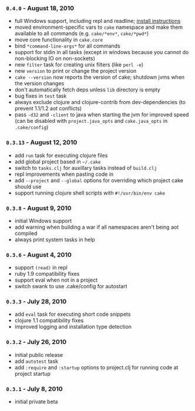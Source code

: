 ### `0.4.0` - August 18, 2010
- full Windows support, including repl and readline; [install instructions](http://wiki.github.com/ninjudd/cake/cake-on-windows)
- moved environment-specific vars to `cake` namespace and make them available to all commands (e.g. `cake/*env*`, `cake/*pwd*`)
- move core functionality in `cake.core`
- bind `*command-line-args*` for all commands
- support for stdin in all tasks (except in windows because you cannot do non-blocking IO on non-sockets)
- new `filter` task for creating unix filters (like `perl -e`)
- new `version` to print or change the project version
- `cake --version` now reports the version of cake; shutdown jvms when the version changes
- don't automatically fetch deps unless `lib` directory is empty
- bug fixes in `test` task
- always exclude clojure and clojure-contrib from dev-dependencies (to prevent 1.1/1.2 aot conflicts)
- pass `-d32` and `-client` to java when starting the jvm for improved speed
  (can be disabled with `project.java_opts` and `cake.java_opts` in `.cake/config`)

### `0.3.13` - August 12, 2010
- add `run` task for executing clojure files
- add global project based in `~/.cake`
- switch to `tasks.clj` for auxillary tasks instead of `build.clj`
- repl improvements when pasting code in
- add `--project` and `--global` options for overriding which project cake should use 
- support running clojure shell scripts with `#!/usr/bin/env cake`

### `0.3.8` - August 9, 2010
- initial Windows support
- add warning when building a war if all namespaces aren't being aot compiled
- always print system tasks in help

### `0.3.6` - August 4, 2010
- support `(read)` in repl
- ruby 1.9 compatibility fixes
- support eval when not in a project
- switch swank to use .cake/config for autostart

### `0.3.3` - July 28, 2010
- add `eval` task for executing short code snippets
- clojure 1.1 compatibility fixes
- improved logging and installation type detection

### `0.3.2` - July 26, 2010
- initial public release
- add `autotest` task
- add `:require` and `:startup` options to project.clj for running code at project startup
 
### `0.3.1` - July 8, 2010
- initial private beta